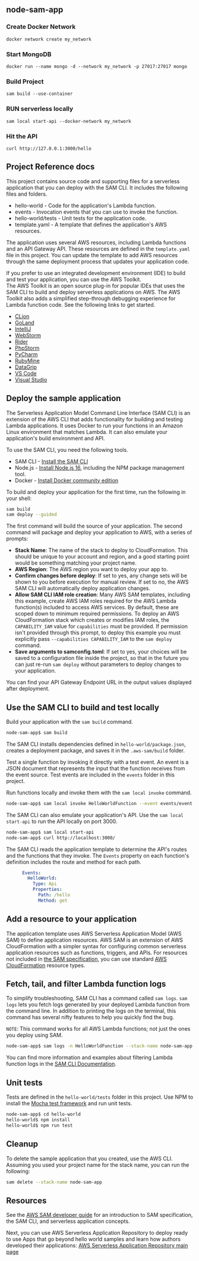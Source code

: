 ## node-sam-app

### Create Docker Network
  `docker network create my_network`

### Start MongoDB
  `docker run --name mongo -d --network my_network -p 27017:27017 mongo`
### Build Project 
  `sam build --use-container`
### RUN serverless locally
  `sam local start-api --docker-network my_network`  

### Hit the API
  `curl http://127.0.0.1:3000/hello`  

## Project Reference docs

  This project contains source code and supporting files for a serverless application that you can deploy with the SAM CLI. It includes the following files and folders.

  - hello-world - Code for the application's Lambda function.
  - events - Invocation events that you can use to invoke the function.
  - hello-world/tests - Unit tests for the application code. 
  - template.yaml - A template that defines the application's AWS resources.

  The application uses several AWS resources, including Lambda functions and an API Gateway API. These resources are defined in the `template.yaml` file in this project. You can update the template to add AWS resources through the same deployment process that updates your application code.

  If you prefer to use an integrated development environment (IDE) to build and test your application, you can use the AWS Toolkit.  
  The AWS Toolkit is an open source plug-in for popular IDEs that uses the SAM CLI to build and deploy serverless applications on AWS. The AWS Toolkit also adds a simplified step-through debugging experience for Lambda function code. See the following links to get started.

  * [CLion](https://docs.aws.amazon.com/toolkit-for-jetbrains/latest/userguide/welcome.html)
  * [GoLand](https://docs.aws.amazon.com/toolkit-for-jetbrains/latest/userguide/welcome.html)
  * [IntelliJ](https://docs.aws.amazon.com/toolkit-for-jetbrains/latest/userguide/welcome.html)
  * [WebStorm](https://docs.aws.amazon.com/toolkit-for-jetbrains/latest/userguide/welcome.html)
  * [Rider](https://docs.aws.amazon.com/toolkit-for-jetbrains/latest/userguide/welcome.html)
  * [PhpStorm](https://docs.aws.amazon.com/toolkit-for-jetbrains/latest/userguide/welcome.html)
  * [PyCharm](https://docs.aws.amazon.com/toolkit-for-jetbrains/latest/userguide/welcome.html)
  * [RubyMine](https://docs.aws.amazon.com/toolkit-for-jetbrains/latest/userguide/welcome.html)
  * [DataGrip](https://docs.aws.amazon.com/toolkit-for-jetbrains/latest/userguide/welcome.html)
  * [VS Code](https://docs.aws.amazon.com/toolkit-for-vscode/latest/userguide/welcome.html)
  * [Visual Studio](https://docs.aws.amazon.com/toolkit-for-visual-studio/latest/user-guide/welcome.html)

  ## Deploy the sample application

  The Serverless Application Model Command Line Interface (SAM CLI) is an extension of the AWS CLI that adds functionality for building and testing Lambda applications. It uses Docker to run your functions in an Amazon Linux environment that matches Lambda. It can also emulate your application's build environment and API.

  To use the SAM CLI, you need the following tools.

  * SAM CLI - [Install the SAM CLI](https://docs.aws.amazon.com/serverless-application-model/latest/developerguide/serverless-sam-cli-install.html)
  * Node.js - [Install Node.js 16](https://nodejs.org/en/), including the NPM package management tool.
  * Docker - [Install Docker community edition](https://hub.docker.com/search/?type=edition&offering=community)

  To build and deploy your application for the first time, run the following in your shell:

  ```bash
  sam build
  sam deploy --guided
  ```

  The first command will build the source of your application. The second command will package and deploy your application to AWS, with a series of prompts:

  * **Stack Name**: The name of the stack to deploy to CloudFormation. This should be unique to your account and region, and a good starting point would be something matching your project name.
  * **AWS Region**: The AWS region you want to deploy your app to.
  * **Confirm changes before deploy**: If set to yes, any change sets will be shown to you before execution for manual review. If set to no, the AWS SAM CLI will automatically deploy application changes.
  * **Allow SAM CLI IAM role creation**: Many AWS SAM templates, including this example, create AWS IAM roles required for the AWS Lambda function(s) included to access AWS services. By default, these are scoped down to minimum required permissions. To deploy an AWS CloudFormation stack which creates or modifies IAM roles, the `CAPABILITY_IAM` value for `capabilities` must be provided. If permission isn't provided through this prompt, to deploy this example you must explicitly pass `--capabilities CAPABILITY_IAM` to the `sam deploy` command.
  * **Save arguments to samconfig.toml**: If set to yes, your choices will be saved to a configuration file inside the project, so that in the future you can just re-run `sam deploy` without parameters to deploy changes to your application.

  You can find your API Gateway Endpoint URL in the output values displayed after deployment.

  ## Use the SAM CLI to build and test locally

  Build your application with the `sam build` command.

  ```bash
  node-sam-app$ sam build
  ```

  The SAM CLI installs dependencies defined in `hello-world/package.json`, creates a deployment package, and saves it in the `.aws-sam/build` folder.

  Test a single function by invoking it directly with a test event. An event is a JSON document that represents the input that the function receives from the event source. Test events are included in the `events` folder in this project.

  Run functions locally and invoke them with the `sam local invoke` command.

  ```bash
  node-sam-app$ sam local invoke HelloWorldFunction --event events/event.json
  ```

  The SAM CLI can also emulate your application's API. Use the `sam local start-api` to run the API locally on port 3000.

  ```bash
  node-sam-app$ sam local start-api
  node-sam-app$ curl http://localhost:3000/
  ```

  The SAM CLI reads the application template to determine the API's routes and the functions that they invoke. The `Events` property on each function's definition includes the route and method for each path.

  ```yaml
        Events:
          HelloWorld:
            Type: Api
            Properties:
              Path: /hello
              Method: get
  ```

  ## Add a resource to your application
  The application template uses AWS Serverless Application Model (AWS SAM) to define application resources. AWS SAM is an extension of AWS CloudFormation with a simpler syntax for configuring common serverless application resources such as functions, triggers, and APIs. For resources not included in [the SAM specification](https://github.com/awslabs/serverless-application-model/blob/master/versions/2016-10-31.md), you can use standard [AWS CloudFormation](https://docs.aws.amazon.com/AWSCloudFormation/latest/UserGuide/aws-template-resource-type-ref.html) resource types.

  ## Fetch, tail, and filter Lambda function logs

  To simplify troubleshooting, SAM CLI has a command called `sam logs`. `sam logs` lets you fetch logs generated by your deployed Lambda function from the command line. In addition to printing the logs on the terminal, this command has several nifty features to help you quickly find the bug.

  `NOTE`: This command works for all AWS Lambda functions; not just the ones you deploy using SAM.

  ```bash
  node-sam-app$ sam logs -n HelloWorldFunction --stack-name node-sam-app --tail
  ```

  You can find more information and examples about filtering Lambda function logs in the [SAM CLI Documentation](https://docs.aws.amazon.com/serverless-application-model/latest/developerguide/serverless-sam-cli-logging.html).

  ## Unit tests

  Tests are defined in the `hello-world/tests` folder in this project. Use NPM to install the [Mocha test framework](https://mochajs.org/) and run unit tests.

  ```bash
  node-sam-app$ cd hello-world
  hello-world$ npm install
  hello-world$ npm run test
  ```

  ## Cleanup

  To delete the sample application that you created, use the AWS CLI. Assuming you used your project name for the stack name, you can run the following:

  ```bash
  sam delete --stack-name node-sam-app
  ```

  ## Resources

  See the [AWS SAM developer guide](https://docs.aws.amazon.com/serverless-application-model/latest/developerguide/what-is-sam.html) for an introduction to SAM specification, the SAM CLI, and serverless application concepts.

  Next, you can use AWS Serverless Application Repository to deploy ready to use Apps that go beyond hello world samples and learn how authors developed their applications: [AWS Serverless Application Repository main page](https://aws.amazon.com/serverless/serverlessrepo/)
